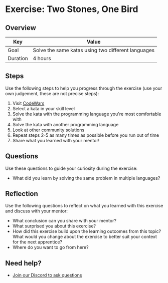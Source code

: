 # Exercise: Two Stones, One Bird

## Overview

| Key | Value |
| --- | --- |
| Goal | Solve the same katas using two different languages |
| Duration | 4 hours |

## Steps

Use the following steps to help you progress through the exercise (use your own judgement, these are not precise steps):

1. Visit [CodeWars](https://www.codewars.com/kata/latest)
2. Select a kata in your skill level
3. Solve the kata with the programming language you're most comfortable with
4. Solve the kata with another programming language
5. Look at other community solutions
5. Repeat steps 2-5 as many times as possible before you run out of time
6. Share what you learned with your mentor!

## Questions

Use these questions to guide your curiosity during the exercise:

- What did you learn by solving the same problem in multiple languages?

## Reflection

Use the following questions to reflect on what you learned with this exercise and discuss with your mentor:

- What conclusion can you share with your mentor?
- What surprised you about this exercise?
- How did this exercise build upon the learning outcomes from this topic? What would you change about the exercise to better suit your context for the next apprentice?
- Where do you want to go from here?

## Need help?

- [Join our Discord to ask questions](https://discord.gg/bDVYvG3Czd)
